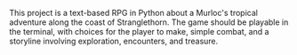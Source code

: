 <!-- Use this file to provide workspace-specific custom instructions to Copilot. For more details, visit https://code.visualstudio.com/docs/copilot/copilot-customization#_use-a-githubcopilotinstructionsmd-file -->

This project is a text-based RPG in Python about a Murloc's tropical adventure along the coast of Stranglethorn. The game should be playable in the terminal, with choices for the player to make, simple combat, and a storyline involving exploration, encounters, and treasure.
